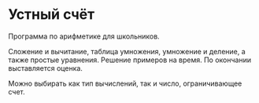 # Устный счёт
Программа по арифметике для школьников.

Сложение и вычитание, таблица умножения, умножение и деление, а также простые уравнения. Решение примеров на время. По окончании выставляется оценка.

Можно выбирать как тип вычислений, так и число, ограничивающее счет.
